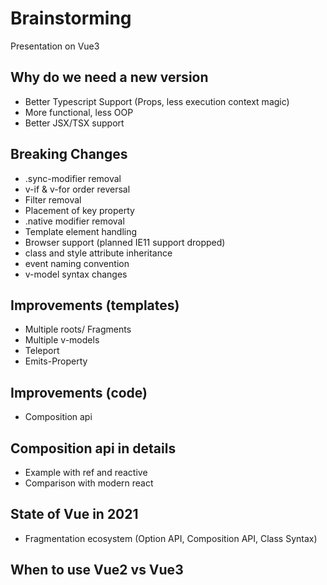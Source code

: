 # Brainstorming
Presentation on Vue3

## Why do we need a new version
* Better Typescript Support (Props, less execution context magic)
* More functional, less OOP
* Better JSX/TSX support

## Breaking Changes
* .sync-modifier removal
* v-if & v-for order reversal
* Filter removal
* Placement of key property
* .native modifier removal
* Template element handling
* Browser support (planned IE11 support dropped)
* class and style attribute inheritance
* event naming convention
* v-model syntax changes

## Improvements (templates)
* Multiple roots/ Fragments
* Multiple v-models
* Teleport
* Emits-Property

## Improvements (code)
* Composition api

## Composition api in details
* Example with ref and reactive
* Comparison with modern react

## State of Vue in 2021
* Fragmentation ecosystem (Option API, Composition API, Class Syntax)

## When to use Vue2 vs Vue3